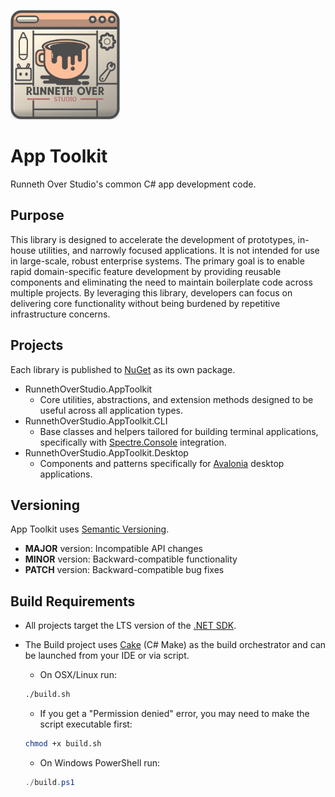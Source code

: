 <p align="left">
  <img src="https://raw.githubusercontent.com/Runneth-Over-Studio/AppToolkit/refs/heads/main/content/logo.png" width="175" alt="App Toolkit Logo">
</p>

# App Toolkit
Runneth Over Studio's common C# app development code.

## Purpose
This library is designed to accelerate the development of prototypes, in-house utilities, and narrowly focused applications. It is not intended for use in large-scale, robust enterprise systems. The primary goal is to enable rapid domain-specific feature development by providing reusable components and eliminating the need to maintain boilerplate code across multiple projects. By leveraging this library, developers can focus on delivering core functionality without being burdened by repetitive infrastructure concerns.

## Projects
Each library is published to [NuGet](https://www.nuget.org/profiles/Runneth-Over-Studio) as its own package.
- RunnethOverStudio.AppToolkit
	- Core utilities, abstractions, and extension methods designed to be useful across all application types.
- RunnethOverStudio.AppToolkit.CLI
	- Base classes and helpers tailored for building terminal applications, specifically with [Spectre.Console](https://github.com/spectreconsole/spectre.console) integration.
- RunnethOverStudio.AppToolkit.Desktop
	- Components and patterns specifically for [Avalonia](https://github.com/AvaloniaUI/Avalonia) desktop applications.

## Versioning
App Toolkit uses [Semantic Versioning](https://semver.org/).

- **MAJOR** version: Incompatible API changes
- **MINOR** version: Backward-compatible functionality
- **PATCH** version: Backward-compatible bug fixes

## Build Requirements
- All projects target the LTS version of the [.NET SDK](https://dotnet.microsoft.com/en-us/download).
- The Build project uses [Cake](https://cakebuild.net/) (C# Make) as the build orchestrator and can be launched from your IDE or via script.

	- On OSX/Linux run:
	```bash
	./build.sh
	```
	- If you get a "Permission denied" error, you may need to make the script executable first:
	```bash
	chmod +x build.sh
	```

	- On Windows PowerShell run:
	```powershell
	./build.ps1
	```
